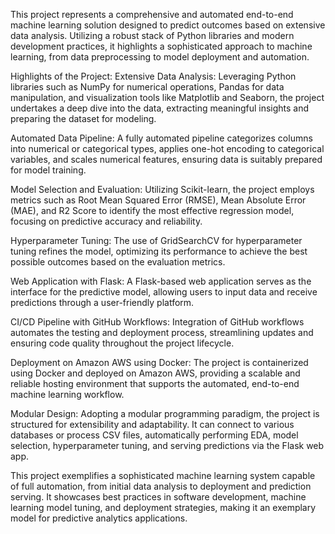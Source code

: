 This project represents a comprehensive and automated end-to-end machine learning solution designed to predict outcomes based on extensive data analysis. Utilizing a robust stack of Python libraries and modern development practices, it highlights a sophisticated approach to machine learning, from data preprocessing to model deployment and automation.

Highlights of the Project:
Extensive Data Analysis: Leveraging Python libraries such as NumPy for numerical operations, Pandas for data manipulation, and visualization tools like Matplotlib and Seaborn, the project undertakes a deep dive into the data, extracting meaningful insights and preparing the dataset for modeling.

Automated Data Pipeline: A fully automated pipeline categorizes columns into numerical or categorical types, applies one-hot encoding to categorical variables, and scales numerical features, ensuring data is suitably prepared for model training.

Model Selection and Evaluation: Utilizing Scikit-learn, the project employs metrics such as Root Mean Squared Error (RMSE), Mean Absolute Error (MAE), and R2 Score to identify the most effective regression model, focusing on predictive accuracy and reliability.

Hyperparameter Tuning: The use of GridSearchCV for hyperparameter tuning refines the model, optimizing its performance to achieve the best possible outcomes based on the evaluation metrics.

Web Application with Flask: A Flask-based web application serves as the interface for the predictive model, allowing users to input data and receive predictions through a user-friendly platform.

CI/CD Pipeline with GitHub Workflows: Integration of GitHub workflows automates the testing and deployment process, streamlining updates and ensuring code quality throughout the project lifecycle.

Deployment on Amazon AWS using Docker: The project is containerized using Docker and deployed on Amazon AWS, providing a scalable and reliable hosting environment that supports the automated, end-to-end machine learning workflow.

Modular Design: Adopting a modular programming paradigm, the project is structured for extensibility and adaptability. It can connect to various databases or process CSV files, automatically performing EDA, model selection, hyperparameter tuning, and serving predictions via the Flask web app.

This project exemplifies a sophisticated machine learning system capable of full automation, from initial data analysis to deployment and prediction serving. It showcases best practices in software development, machine learning model tuning, and deployment strategies, making it an exemplary model for predictive analytics applications.
